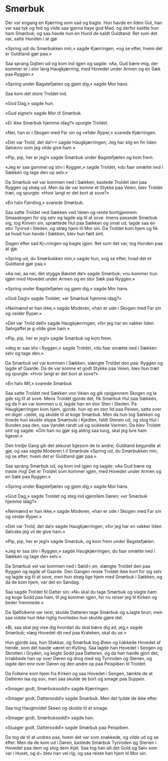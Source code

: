 # Smørbuk

Der var engang en Kjærring som sad og bagte. Hun havde en liden Gut, han var saa tyk og fed og vilde saa gjerne haye god Mad, og derfor kaldte hun ham Smørbuk; og saa havde hun en Hund de kaldt Guldtand. Ret som det var, satte Hunden i at gjø

«Spring udi du Smørbukken min,» sagde Kjærringen, «og se efter, hvem det er Guldtand gjør paa.»

Saa sprang Gqtten ud og kom ind igjen og sagde: «Aa, Gud bære mig, der kommer er i stor lang Haugkjærring, med Hovedet under Armen og en Sæk paa Ryggen.» 

«Spring under Bagstefjælen og gjem dig,» sagde Mor hans.

Saa kom det store Troldet ind. 

«God Dag,» sagde hun.

«Gud signe!» sagde Mor til Smørbuk. 

«Er ikke Smørbuk hjemme idag?» spurgte Troldet. 

«Nei, han er i  Skogen med Far sin og ve1der Ryper,» svarede Kjærringen.

«Det var Trold, det da!>> sagde Haugkjærringen; Jeg har slig en fin liden Sølvkniv som jeg vilde give ham.»

«Pip, pip, her er jeg!» sagde Smørbuk under Bagstefjælen og kom frem.

«Jeg er saa gammel og stiv i Ryggen,» sagde Troldet, «du faar smætte ned i Sækken og tage den op selv.» 

Da Smørbuk vel var kommen ned i Sækken, kastede Troldet den paa Ryggen og strøg ud. Men da de var komne et Stykke paa Veien, blev Troldet træt, og spurgte: «Hvor langt er det bort at sove?» 

«En halv Fjerding,» svarede Smørbuk. 

Saa satte Troldet ned Sækken ved Veien og reiste bortigjennem Smaaskogen for sig selv og lagde sig til at sove. Imens passede Smørbuk sig, tog Kniven sin, sprættede Hul paa Sækken og smat ud, lagde saa en stor Tyrirod i Steden, og strøg hjem til Mor sin. Da Troldet kom hjem og fik se hvad hun havde i  Sækken, blev hun fælt sint.

Dagen efter sad Kj~rringen og bagte igjen. Ret som det var, tog Hunden paa at gjø.

«Spring ud, du Smørbukken min,» sagde hun, «og se efter, hvad det er Guldtand gjør paa.»

«Aa nei, aa nei, det stygge Bæstet da!» sagde Smørbuk; «nu kommer hun igjen med Hovedet under Armen og en stor Sæk paa Ryggen.»

«Spring under Bagstefjælen og gjem dig,» sagde Mor hans. 

«God Dag!» sagde Troldet; «er Smørbuk hjemme idag?» 

«Neimænd er han ikke,» sagde Moderen, «han er ude i  Skogen med Far sin og veider Ryper.»

«Det var Trold det!» sagde Haugkjærringen, «for jeg har en vakker liden Sølvgaffel je g vilde give ham.»

«Pip, pip, her er jeg!» sagde Smørbuk og kom frem.

«deg er saa stiv i Ryggen,» sagde Troldet, «du faar smætte ned i Sækken selv og tage den.»


Da Smørbuk vel var kommen i  Sækken, slængte Troldet den paa: Ryggen og lagde af Gaarde. Da de var komne et godt Stykke paa Veien, blev hun træt og spurgte: «Hvor langt er det bort at sove?»

«En halv Mil,»  svarede Smørbuk

Saa satte Troldet ned Sækken voo Veien og gik opigjennem Skogen og la gde sig til at sove. Mens Troldet gjorde det, fik Smørbuk Hul paa Sækken, og da h an var kommen u d, lagde han en stor Sten i Steden. Pa Haugkjærringen kom hjem, gjorde. hun op  en stor Ild paa Peisen, satte over en diger ~jedel, og skulde til at koge Smørbuk. Men da hun tog Sækken og troede hun skulde slippe Smørbule i Kjedlen, faldt Stenen ud, og slog Hul i Bunden paa den, saa Vandet randt ud og slukkede Varmen. Da blev Troldet sint og sagde: «Om han nu gjør sig aldrig saa tung, skal jeg lure ham ligevel.» 

Den tredje Gang gik det akkurat ligesom de to andre; Guldtand begyndte at gjø, og saa sagde Moderen t il  Smørbule «Spring ud, du Smørbukken min, og se  efter, hvem det er Guldtand gjør paa.»

Saa sprang Smørbuk ud, og kom ind igjen og sagde: «Aa Gud bære og trøste mig! Det er Troldet som kommer igjen, med Hovedet under Armen og en Sæk paa Ryggen.»

«Spring under Bagstefjælen og gjem dig,» sagde Mor hans.

«God Dag,» sagde Troldet og steg ind igjem1em Døren; «er Smørbuk hjemme idag?»

«Neimænd er han ikke,» sagde Moderen, «han er ude i Skogen med Far sin og veider Ryper.»

«Det var Trold, det da!» sagde Haugkjærringen, «for jeg har en vakker liden Sølvske jeg vil de give ham.»

«Pip, pip, her er jeg!» sagde Smørbuk, og kom frem under Bagstefjælen.

«Jeg er saa stiv i Ryggen,» sagde Haugkjærringen, du faar smætte ned i Sækken og tage den selv.»

Da Smørbuk vel var kommen ned i Sæld<.en, slængte Troldet den paa Ryggen og lagde af Gaarde. Den Gangen reiste Troldet ikke bort for sig selv og lagde sig til at sove, men hun strøg lige hjem med Smørbuk i Sækken, og da de kom hjem, var det en Søndag.

Saa sagde Troldet til Datter sin: «Nu skal du tage Smørbuk og slagte ham: og koge Sodd paa ham, til jeg kommer igjen, for nu reiser jeg til Kirken og beder fremmede.»

Da Sjølfolkene var reist, skulde Datteren tage Smørbuk og sJagte brun; men saa vidste hun ikke rigtig hvorledes hun skulde gjøre det.

«Bi, saa skal jeg vise  dig hvordan du skal bære dig ad, jeg,» sagde  Smørbuk; «læg Hovedet dit ned paa Kraleken, skal du se.» 


Hun gjorde saa, hun Stakkar, og Smørbuk tog Øxen og hakkede Hovedet af hende, som det havde været en Kylling. Saa lagde han Hovedet i Sengen og Skrotten i Gryden, og kogte Sodd paa Datteren, og da han havde gjort det, lcrabbede han op over Døren og drog med sig Tyriroden og Stenen, og lagde den ene over Døren og den andre op paa Peispiben til Troldet.

Da Folkene kom hjem fra Kirken og saa Hovedet i Sengen, tænkte de at Datteren laa og sov; men saa skulde de bort og smage paa  Suppen.

«Smager godt, Smørbuksodd!» sagde Kjærringen.

«Smager godt, Dattersodd!» sagde Smørbuk. Men det lydde de ikke efter.

Saa tog Haugtroldet Skeen og skulde til at smage.

«Smager godt, Smørbuksodd!» sagde han.

«Siuager godt, Dattersodd!» sagde Smørbuk paa Peispiben.

Da tog de til at undres paa, hvem det var som snakkede, og vilde ud og se efter. Men da de kom ud i Døren, kastede Smørbuk Tyriroden qg Stenen i Hovedet paa dem og slog dem ihjel. Saa tog han alt det Guld og Sølv som var i Huset, og d~ blev han vel rig; og saa reiste han hjem til Mor sin. 




